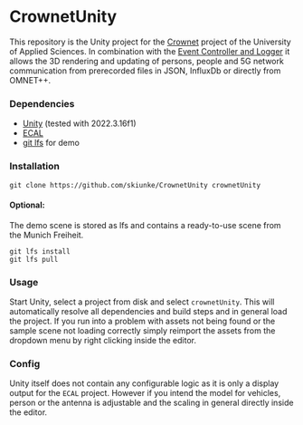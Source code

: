# CrownetUnity
This repository is the Unity project for the [Crownet](https://crownet.org/) project of the University of Applied Sciences. In combination with the [Event Controller and Logger](https://github.com/skiunke/EventControllerAndLogger?tab=readme-ov-file) it allows the 3D rendering and updating of persons, people and 5G network communication from prerecorded files in JSON, InfluxDb or directly from OMNET++.

### Dependencies
- [Unity](https://unity.com/download) (tested with 2022.3.16f1)
- [ECAL](https://github.com/skiunke/EventControllerAndLogger?tab=readme-ov-file)
- [git lfs](https://git-lfs.com/) for demo 

### Installation
```shell
git clone https://github.com/skiunke/CrownetUnity crownetUnity
```
#### Optional:
The demo scene is stored as lfs and contains a ready-to-use scene from the Munich Freiheit.
```shell
git lfs install
git lfs pull
```

### Usage
Start Unity, select a project from disk and select `crownetUnity`. This will automatically resolve all dependencies and build steps and in general load the project. If you run into a problem with assets not being found or the sample scene not loading correctly simply reimport the assets from the dropdown menu by right clicking inside the editor.

### Config
Unity itself does not contain any configurable logic as it is only a display output for the `ECAL` project. However if you intend the model for vehicles, person or the antenna is adjustable and the scaling in general directly inside the editor.
